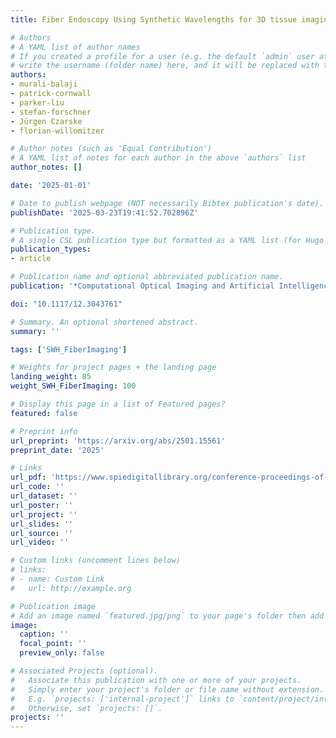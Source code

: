 ```yaml
---
title: Fiber Endoscopy Using Synthetic Wavelengths for 3D tissue imaging

# Authors
# A YAML list of author names
# If you created a profile for a user (e.g. the default `admin` user at `content/authors/admin/`), 
# write the username (folder name) here, and it will be replaced with their full name and linked to their profile.
authors:
- murali-balaji
- patrick-cornwall
- parker-liu
- stefan-forschner
- Jürgen Czarske
- florian-willomitzer

# Author notes (such as 'Equal Contribution')
# A YAML list of notes for each author in the above `authors` list
author_notes: []

date: '2025-01-01'

# Date to publish webpage (NOT necessarily Bibtex publication's date).
publishDate: '2025-03-23T19:41:52.702896Z'

# Publication type.
# A single CSL publication type but formatted as a YAML list (for Hugo requirements).
publication_types:
- article

# Publication name and optional abbreviated publication name.
publication: '*Computational Optical Imaging and Artificial Intelligence in Biomedical Sciences II 2025 Mar 19 (Vol. 13333, pp. 18-22). SPIE.*'

doi: "10.1117/12.3043761"

# Summary. An optional shortened abstract.
summary: ''

tags: ['SWH_FiberImaging']

# Weights for project pages + the landing page
landing_weight: 85
weight_SWH_FiberImaging: 100

# Display this page in a list of Featured pages?
featured: false

# Preprint info
url_preprint: 'https://arxiv.org/abs/2501.15561'
preprint_date: '2025'

# Links
url_pdf: 'https://www.spiedigitallibrary.org/conference-proceedings-of-spie/13333/1333306/Fiber-endoscopy-using-synthetic-wavelengths-for-3D-tissue-imaging/10.1117/12.3043761.full'
url_code: ''
url_dataset: ''
url_poster: ''
url_project: ''
url_slides: ''
url_source: ''
url_video: ''

# Custom links (uncomment lines below)
# links:
# - name: Custom Link
#   url: http://example.org

# Publication image
# Add an image named `featured.jpg/png` to your page's folder then add a caption below.
image:
  caption: ''
  focal_point: ''
  preview_only: false

# Associated Projects (optional).
#   Associate this publication with one or more of your projects.
#   Simply enter your project's folder or file name without extension.
#   E.g. `projects: ['internal-project']` links to `content/project/internal-project/index.md`.
#   Otherwise, set `projects: []`.
projects: ''
---
```

